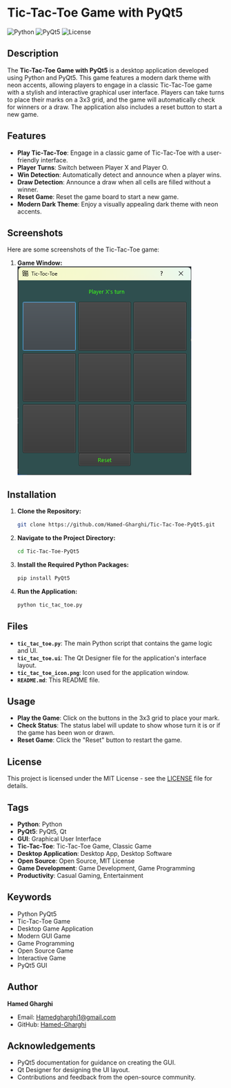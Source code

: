 # Tic-Tac-Toe Game with PyQt5

![Python](https://img.shields.io/badge/Python-3.x-blue.svg)
![PyQt5](https://img.shields.io/badge/PyQt5-5.15.4-purple.svg)
![License](https://img.shields.io/badge/License-MIT-green.svg)

## Description

The **Tic-Tac-Toe Game with PyQt5** is a desktop application developed using Python and PyQt5. This game features a modern dark theme with neon accents, allowing players to engage in a classic Tic-Tac-Toe game with a stylish and interactive graphical user interface. Players can take turns to place their marks on a 3x3 grid, and the game will automatically check for winners or a draw. The application also includes a reset button to start a new game.

## Features

- **Play Tic-Tac-Toe**: Engage in a classic game of Tic-Tac-Toe with a user-friendly interface.
- **Player Turns**: Switch between Player X and Player O.
- **Win Detection**: Automatically detect and announce when a player wins.
- **Draw Detection**: Announce a draw when all cells are filled without a winner.
- **Reset Game**: Reset the game board to start a new game.
- **Modern Dark Theme**: Enjoy a visually appealing dark theme with neon accents.

## Screenshots

Here are some screenshots of the Tic-Tac-Toe game:

1. **Game Window:**
   ![Game Window](screenshots/game_window.png)


## Installation

1. **Clone the Repository:**

   ```bash
   git clone https://github.com/Hamed-Gharghi/Tic-Tac-Toe-PyQt5.git
   ```

2. **Navigate to the Project Directory:**

   ```bash
   cd Tic-Tac-Toe-PyQt5
   ```

3. **Install the Required Python Packages:**

   ```bash
   pip install PyQt5
   ```

4. **Run the Application:**

   ```bash
   python tic_tac_toe.py
   ```

## Files

- **`tic_tac_toe.py`**: The main Python script that contains the game logic and UI.
- **`tic_tac_toe.ui`**: The Qt Designer file for the application's interface layout.
- **`tic_tac_toe_icon.png`**: Icon used for the application window.
- **`README.md`**: This README file.

## Usage

- **Play the Game**: Click on the buttons in the 3x3 grid to place your mark.
- **Check Status**: The status label will update to show whose turn it is or if the game has been won or drawn.
- **Reset Game**: Click the "Reset" button to restart the game.

## License

This project is licensed under the MIT License - see the [LICENSE](LICENSE) file for details.

## Tags

- **Python**: Python
- **PyQt5**: PyQt5, Qt
- **GUI**: Graphical User Interface
- **Tic-Tac-Toe**: Tic-Tac-Toe Game, Classic Game
- **Desktop Application**: Desktop App, Desktop Software
- **Open Source**: Open Source, MIT License
- **Game Development**: Game Development, Game Programming
- **Productivity**: Casual Gaming, Entertainment

## Keywords

- Python PyQt5
- Tic-Tac-Toe Game
- Desktop Game Application
- Modern GUI Game
- Game Programming
- Open Source Game
- Interactive Game
- PyQt5 GUI

## Author

**Hamed Gharghi**

- Email: [Hamedgharghi1@gmail.com](mailto:Hamedgharghi1@gmail.com)
- GitHub: [Hamed-Gharghi](https://github.com/Hamed-Gharghi)

## Acknowledgements

- PyQt5 documentation for guidance on creating the GUI.
- Qt Designer for designing the UI layout.
- Contributions and feedback from the open-source community.

